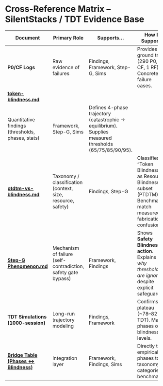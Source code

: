 # Cross-Reference Matrix – SilentStacks / TDT Evidence Base

| Document                | Primary Role                         | Supports…                           | How It Supports                                                   |
|-------------------------|--------------------------------------|-------------------------------------|-------------------------------------------------------------------|
| **P0/CF Logs**          | Raw evidence of failures             | Findings, Framework, Step-G, Sims   | Provides ground truth (290 P0, 4 CF, 1 RF). Concrete failure cases.|
| **[token-blindness.md](token-blindness.md)**
  | Quantitative findings (thresholds, phases, stats) | Framework, Step-G, Sims             | Defines 4-phase trajectory (catastrophic → equilibrium). Supplies measured thresholds (65/75/85/90/95).|
| **[ptdtm-vs-blindness.md](ptdtm-vs-blindness.md)** | Taxonomy / classification (context, size, resource, safety) | Findings, Step-G                    | Classifies “Token Blindness” as Resource Blindness subset (PTDTM). Benchmarks match measured fabrication & confusion.|
| **[Step-G Phenomenon.md](Step-G%20Phenomenon.md)** | Mechanism of failure (self-contradiction, safety gate bypass) | Framework, Findings                 | Shows **Safety Blindness in action**. Explains *why thresholds are ignored* despite explicit safeguards.|
| **TDT Simulations (1000-session)** | Long-run trajectory modeling | Findings, Framework                 | Confirms plateau (~78–82% TDT). Maps phases onto blindness levels.|
| **[Bridge Table (Phases ↔ Blindness)](bridge-table.md)** | Integration layer            | Framework, Findings, Sims           | Directly ties empirical phases to taxonomy categories + benchmarks.|


